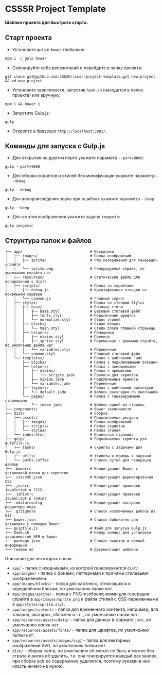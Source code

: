 # CSSSR Project Template
**Шаблон проекта для быстрого старта.**

## Старт проекта

* Установите `gulp` и `bower` глобально:

```bash
npm i -g gulp bower
```

* Склонируйте себе репозиторий и перейдите в папку проекта:

```
git clone git@github.com:CSSSR/csssr-project-template.git new-project && cd new-project
```

* Установите зависимости, запустив `hook.sh` (находится в папке проекта) или вручную:

```
npm i && bower i
```

* Запустите Gulp.js:

```
gulp
```

* Откройте в браузере [`http://localhost:3001/`](http://localhost:3001/).

## Команды для запуска с Gulp.js

* Для открытия на другом порте укажите параметр `--port=9000`:

```
gulp --port=9000
```

* Для сборки скриптов и стилей без минификации укажите параметр `--debug`:

```
gulp --debug
```

* Для воспроизведения звука при ошибках укажите параметр `--beep`:

```
gulp --beep
```

* Для сжатия изображения укажите задачу `imagemin`:

```
gulp imagemin
```

## Структура папок и файлов

```
├── app/                               # Исходники
│   ├── images/                        # Папка изображений
│   │   ├── sprite/                    # PNG изображения для генерации спрайта
│   │   └── sprite.png                 # Генерируемый спрайт, по умолчанию спрайта нет
│   ├── resources/                     # Статические файлы для копирования в dist/
│   ├── scripts/                       # Папка со скриптами
│   │   |── debug.js                   # Идентификация отладки на локальном сервере
│   │   └── common.js                  # Главный скрипт
│   ├── styles/                        # Папка со стилями Stylus
│   │   ├── base/                      # Базовые стили
│   │   │   ├── base.styl              # Базовый стилевой файл
│   │   │   ├── fonts.styl             # Подключение шрифтов
│   │   │   └── normalize.styl         # Сброс стилей
│   │   ├── blocks/                    # Стили блоков
│   │   |   └── main.styl              # Стили блока главной страницы
│   │   ├── helpers/                   # Помощники
│   │   │   ├── mixins.styl            # Премиси
│   │   │   ├── sprite.styl            # Переменные с данными спрайта, по умолчанию файла нет
│   │   │   └── variables.styl         # Переменные
│   │   └── common.styl                # Главный стилевой файл
│   └── templates/                     # Папка с шаблонами Jade
│       ├── blocks/                    # Папка с подключаемыми блоками
│       ├── helpers/                   # Папка с помощниками
│       │   ├── mixins/                # Папка с премисями
│       │   │   └── scripts.jade       # Премиси для скриптов
│       │   ├── mixins.jade            # Подключенные премиси
│       │   └── variables.jade         # Переменные
│       ├── layouts/                   # Папка с шаблонами раскладки
│       │   └── default.jade           # Шаблон раскладки по умолчанию
│       └── pages/                     # Папка с генерируемыми страницами
│           └── index.jade             # Шаблон одной из страниц
├── components/                        # Bower зависимости
├── dist/                              # Сборка
│   ├── assets/                        # Подключаемые ресурсы
│   │   ├── images/                    # Папка изображений
│   │   ├── scripts/                   # Папка скриптов
│   │   └── styles/                    # Папка стилей
│   └── index.html                     # Индексная страница
├── gulp/                              # Подключаемые скрипты для gulpfile.js
|   ├── tasks/                         # Скрипты с задачами для Gulp.js
|   ├── utils/                         # Утилиты в помощь к задачам
│   └── paths.coffee                   # Список путей для генерации файлов
├── .bowerrc                           # Конфигурация Bower с установкой папки для скриптов
├── .csscomb.json                      # Конфигурация форматирования CSS
├── .jscsrc                            # Конфигурация проверки JavaScript в JSCS
├── .jshintrc                          # Конфигурация проверки JavaScript в JSHint
├── .editorconfig                      # Конфигурация настроек редактора кода
├── .gitignore                         # Список исключённых файлов из Git
├── bower.json                         # Список библиотек для установки с помощью Bower
├── gulpfile.js                        # Файл для запуска Gulp.js
├── hook.sh                            # Набор команд для установки зависимостей NPM и Bower
├── package.json                       # Список пакетов и прочей информации
└── readme.md                          # Документация шаблона
```

Описание для некоторых папок:
* `app/` - папка с иходниками, из которой генерируюется `dist/`.
* `app/images/` - папка с фонами, паттернами и прочими стилевыми изображениями.
* `app/images/blocks/` - папка для картинок, относящихся к определённм блокам, по умолчанию папки нет.
* `app/images/sprite/` - папка с PNG-изображениями для генерации спрайта в `app/images/sprite.png` и файла стилей с CSS-переменными в `app/styles/sprite.styl`.
* `app/images/content/` - папка для временного контента, например, для товаров, аватарок, обложек и т.п., *по умолчанию папки нет*.
* `app/resources/assets/data/` - папка для данных в формате `json`, *по умолчанию папки нет*.
* `app/resources/assets/fonts/` - папка для шрифтов, *по умолчанию папки нет*.
* `app/resources/assets/images/svg/` - папка для векторных изображений SVG, *по умолчанию папки нет*.
* `dist/` - сборка сайта, по умолчанию её может не быть и можно без страха и риска её удалить, т.к. она генерируется каждый раз заново, при сборке всё её содержимое удаляется, поэтому руками в неё класть ничего не нужно.
